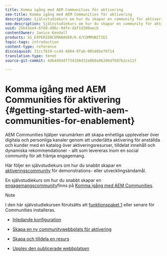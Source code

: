 ```yaml
---
title: Komma igång med AEM Communities för aktivering
seo-title: Komma igång med AEM Communities för aktivering
description: Självstudiekurs om hur du skapar en community för aktivering
seo-description: Självstudiekurs om hur du skapar en community för aktivering
uuid: 25b43ee4-6fdd-496c-94fe-daf1d300aecb
contentOwner: Janice Kendall
products: SG_EXPERIENCEMANAGER/6.4/COMMUNITIES
topic-tags: introduction
content-type: reference
discoiquuid: 31cc7819-cc4d-4804-9fab-005d8bef0714
translation-type: tm+mt
source-git-commit: 4d64494dff34108d32e060a96209df697b2ce11f

---
```



# Komma igång med AEM Communities för aktivering {#getting-started-with-aem-communities-for-enablement}

AEM Communities hjälper varumärken att skapa enhetliga upplevelser över digitala och personliga kanaler genom att underlätta aktivering för anställda och kunder med en katalog över aktiveringsresurser, tilldelat innehåll och dynamiska rekommendationer - allt som levereras inom en social community för att främja engagemang.

Här följer en självstudiekurs om hur du snabbt skapar en [aktiveringscommunity](overview.md#enablement-community) för demonstrations- eller utvecklingsändamål.

En självstudiekurs om hur du snabbt skapar en [engagemangscommunity](overview.md#engagement-community)finns på [Komma igång med AEM Communities](getting-started.md).

>[!NOTE]
>
>I den här självstudiekursen förutsätts att [funktionspaket 1](deploy-communities.md#latestfeaturepack) eller senare för Communities installeras.

* [Inledande konfiguration](enablement-setup.md)

* [Skapa en ny communitywebbplats för aktivering](enablement-create-site.md)

* [Skapa och tilldela en resurs](resource.md)

* [Upplev den publicerade webbplatsen](enablement-published-site.md)

